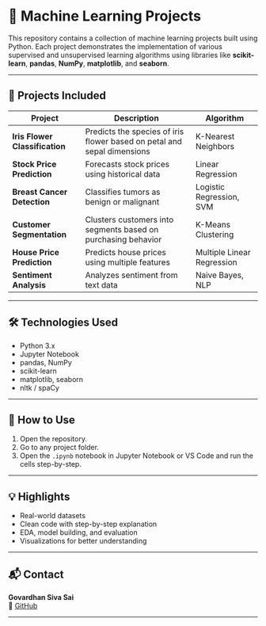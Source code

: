 # 🤖 Machine Learning Projects

This repository contains a collection of machine learning projects built using Python. Each project demonstrates the implementation of various supervised and unsupervised learning algorithms using libraries like **scikit-learn**, **pandas**, **NumPy**, **matplotlib**, and **seaborn**.

---

## 📁 Projects Included

| Project | Description | Algorithm |
|--------|-------------|-----------|
| **Iris Flower Classification** | Predicts the species of iris flower based on petal and sepal dimensions | K-Nearest Neighbors |
| **Stock Price Prediction** | Forecasts stock prices using historical data | Linear Regression |
| **Breast Cancer Detection** | Classifies tumors as benign or malignant | Logistic Regression, SVM |
| **Customer Segmentation** | Clusters customers into segments based on purchasing behavior | K-Means Clustering |
| **House Price Prediction** | Predicts house prices using multiple features | Multiple Linear Regression |
| **Sentiment Analysis** | Analyzes sentiment from text data | Naive Bayes, NLP |

---

## 🛠️ Technologies Used

- Python 3.x  
- Jupyter Notebook  
- pandas, NumPy  
- scikit-learn  
- matplotlib, seaborn  
- nltk / spaCy

---

## 🚀 How to Use

1. Open the repository.
2. Go to any project folder.
3. Open the `.ipynb` notebook in Jupyter Notebook or VS Code and run the cells step-by-step.

---

## 💡 Highlights

- Real-world datasets
- Clean code with step-by-step explanation
- EDA, model building, and evaluation
- Visualizations for better understanding

---

## 📬 Contact

**Govardhan Siva Sai**  
🔗 [GitHub](https://github.com/Govardhan2302)

---
